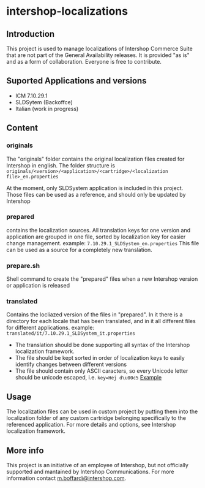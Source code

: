 # intershop-localizations
## Introduction
This project is used to manage localizations of Intershop Commerce Suite that are not part of the General Availability releases.
It is provided "as is" and as a form of collaboration. Everyone is free to contribute.

## Suported Applications and versions
* ICM 7.10.29.1 
 * SLDSytem (Backoffce)
  * Italian (work in progress)

## Content
### originals
The "originals" folder contains the original localization files created for Intershop in english. The folder structure is
`originals/<version>/<application>/<cartridge>/<localization file>_en.properties`

At the moment, only SLDSystem application is included in this project.
Those files can be used as a reference, and should only be updated by Intershop

### prepared
contains the localization sources. All translation keys for one version and application are grouped in one file, sorted by localization key for easier change management.
example: `7.10.29.1_SLDSystem_en.properties`
This file can be used as a source for a completely new translation.

### prepare.sh
Shell command to create the "prepared" files when a new Intershop version or application is released

### translated
Contains the locliazed version of the files in "prepared". In it there is a directory for each locale that has been translated, and in it all different files for different applications.
example: `translated/it/7.10.29.1_SLDSystem_it.properties`

* The translation should be done supporting all syntax of the Intershop localization framework.
* The file should be kept sorted in order of localization keys to easily identify changes between different versions
* The file should contain only ASCII caracters, so every Unicode letter should be unicode escaped, i.e. `key=Hej d\u00c5` [Example](https://www.mobilefish.com/services/unicode_escape_sequence_converter/unicode_escape_sequence_converter.php)

## Usage
The localization files can be used in custom project by putting them into the localization folder of any custom cartridge belonging specifically to the referenced application. For more details and options, see Intershop localization framework.

## More info
This project is an initiative of an employee of Intershop, but not officially supported and mantained by Intershop Communications.
For more information contact [m.boffardi@intershop.com](mailto:m.boffardi@intershop.com).

